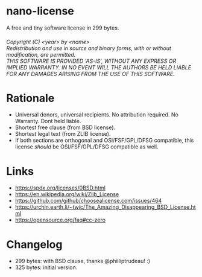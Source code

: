 # nano-license

A free and tiny software license in 299 bytes.

<h6>
Copyright (C) &lt;year&gt; by &lt;name&gt;<br/>
Redistribution and use in source and binary forms, with or without modification, are permitted.</br>
THIS SOFTWARE IS PROVIDED 'AS-IS', WITHOUT ANY EXPRESS OR IMPLIED WARRANTY. IN NO EVENT WILL THE AUTHORS BE HELD LIABLE FOR ANY DAMAGES ARISING FROM THE USE OF THIS SOFTWARE.
</h6>

# Rationale
- Universal donors, universal recipients. No attribution required. No Warranty. Dont held liable.
- Shortest free clause (from BSD license).
- Shortest legal text (from ZLIB license).
- If both sections are orthogonal and OSI/FSF/GPL/DFSG compatible, this license *should* be OSI/FSF/GPL/DFSG compatible as well.

# Links

- https://spdx.org/licenses/0BSD.html
- https://en.wikipedia.org/wiki/Zlib_License
- https://github.com/github/choosealicense.com/issues/464
- https://urchin.earth.li/~twic/The_Amazing_Disappearing_BSD_License.html
- https://opensource.org/faq#cc-zero

# Changelog
- 299 bytes: with BSD clause, thanks @philliptrudeau! :)
- 325 bytes: initial version.
